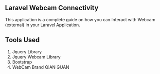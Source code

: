 ## Laravel Webcam Connectivity

This application is a complete guide on how you can Interact with Webcam (external) in your Laravel Application.

## Tools Used

1. Jquery Library
2. Jquery Webcam Library
3. Bootstrap
4. WebCam Brand QIAN GUAN 
